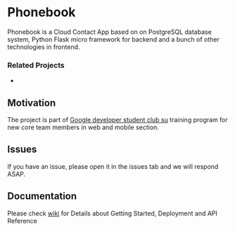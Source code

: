 # Phonebook
Phonebook is a Cloud Contact App based on on PostgreSQL database system, Python Flask micro framework for backend and a bunch of other technologies in frontend.

### Related Projects
*

## Motivation
The project is part of [Google developer student club su](https://www.linkedin.com/company/dscsohag/) training program for new core team members in web and mobile section.

## Issues
If you have an issue, please open it in the issues tab and we will respond ASAP.

## Documentation
Please check [wiki](https://github.com/ahmedhrayyan/sal-backend/wiki) for Details about Getting Started, Deployment and API Reference
